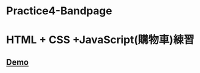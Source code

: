 # Practice4-Bandpage

# HTML + CSS +JavaScript(購物車)練習

## [Demo](https://woowooyong.github.io/Practice4-Bandpage/)
